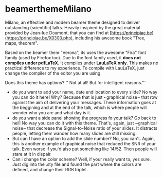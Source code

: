 # beamerthemeMilano
Milano, an effective and modern beamer theme designed to deliver outstanding (scientific) talks.
Heavily insipired by the great material provided by Jean-luc Doumont, that you can find at [https://principiae.be](https://principiae.be/X0303.php), including his awesome book "Tree, maps, theorem".

Based on the beamer them "Verona", its uses the awesome "Fira" font family (used by Firefox too).
Due to the font family used, it **does not compiles under pdfLaTeX**.
It compiles under **LauLaTeX only**. This makes no practical difference to my experience.
To compile with LauLaTeX, just change the compiler of the editor you are using.

Does this theme has options?'''
Not at all! But for intelligent reasons.'''
- do you want to add your name, date and location to every slide? No way you can do it here! Why? Because that is just ~graphical noise~ that row against the aim of delivering your messages. These information goes at the beggining and at the end of the talk, which is where people will wonder who you are and what day is it. 
- do you want a side panel showing the progress fo your talk? Go back to hell! No way you can do it with this theme. That's, again, just ~graphical noise~ that decrease the Signal-to-Noise ratio of your slides. It distracts people, letting them wander how many slides are still missing.
- But can I have an option to add the slide number? No, you can't. Again, this is another example of graphical noise that reduced the SNR of your talk. Even worse if you'd also put something like 14/52. Then people will stare at it in dispair.
- Can I change the color scheme? Well, if your really want to, yes sure. Just dig into the .sty file and found the part where the colors are defined, and change their RGB triplet. 
